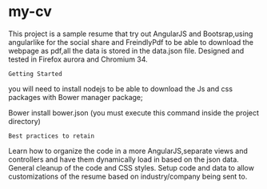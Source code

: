 # my-cv

This project is a sample resume that try out AngularJS and Bootsrap,using angularlike for the social share and  FreindlyPdf to be able to download the webpage as pdf,all the data is stored in the data.json file.
Designed and tested in Firefox aurora and Chromium 34. 

    Getting Started

you will need to install nodejs to be able to download the Js and css packages with Bower manager package;

Bower install bower.json (you must execute this command inside the project directory)

    Best practices to retain
 
Learn how to organize the code in a more AngularJS,separate views and controllers and have them dynamically load in based on the json data.
General cleanup of the code and CSS styles.
Setup code and data to allow customizations of the resume based on industry/company being sent to.
